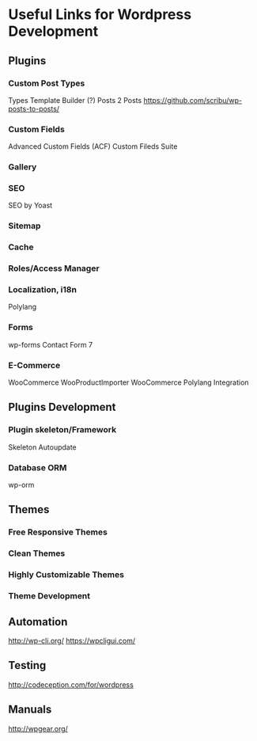 # Useful Links for Wordpress Development
## Plugins ##
### Custom Post Types ###
Types
Template Builder (?)
Posts 2 Posts https://github.com/scribu/wp-posts-to-posts/
### Custom Fields ###
Advanced Custom Fields (ACF)
Custom Fileds Suite
### Gallery ###
### SEO ###
SEO by Yoast
### Sitemap ###
### Cache ###
### Roles/Access Manager ###
### Localization, i18n
Polylang
### Forms
wp-forms
Contact Form 7
### E-Commerce ###
WooCommerce
WooProductImporter
WooCommerce Polylang Integration
## Plugins Development ##
### Plugin skeleton/Framework ###
Skeleton
Autoupdate
### Database ORM ###
wp-orm
## Themes ##
### Free Responsive Themes ###
### Clean Themes ###
### Highly Customizable Themes ###
### Theme Development ###
## Automation ##
http://wp-cli.org/
https://wpcligui.com/
## Testing ##
http://codeception.com/for/wordpress
## Manuals ##
http://wpgear.org/
